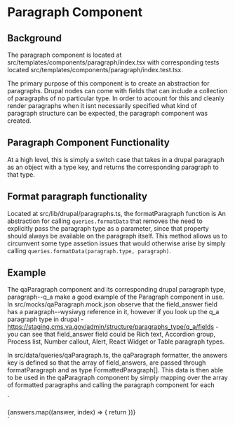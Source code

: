 # Paragraph Component

## Background

The paragraph component is located at src/templates/components/paragraph/index.tsx with corresponding tests located src/templates/components/paragraph/index.test.tsx.

The primary purpose of this component is to create an abstraction for paragraphs. Drupal nodes can come with fields that can include a collection of paragraphs of no particular type. In order to account for this and cleanly render paragraphs when it isnt necessarily specified what kind of paragraph structure can be expected, the paragraph component was created.

## Paragraph Component Functionality

At a high level, this is simply a switch case that takes in a drupal paragraph as an object with a type key, and returns the corresponding paragraph to that type.

## Format paragraph functionality

Located at src/lib/drupal/paragraphs.ts, the formatParagraph function is An abstraction for calling `queries.formatData` that removes the need to explicitly pass the paragraph type as a parameter, since that property should always be available on the paragraph itself. This method allows us to circumvent some type assetion issues that would otherwise arise by simply calling `queries.formatData(paragraph.type, paragraph)`.

## Example

The qaParagraph component and its corresponding drupal paragraph type, paragraph--q_a make a good example of the Paragraph component in use. In src/mocks/qaParagraph.mock.json observe that the field_answer field has a paragraph--wysiwyg reference in it, however if you look up the q_a paragraph type in drupal - https://staging.cms.va.gov/admin/structure/paragraphs_type/q_a/fields - you can see that field_answer field could be Rich text, Accordion group, Process list, Number callout, Alert, React Widget or Table paragraph types.

In src/data/queries/qaParagraph.ts, the qaParagraph formatter, the answers key is defined so that the array of field_answers, are passed through formatParagraph and as type FormattedParagraph[]. This data is then able to be used in the qaParagraph component by simply mapping over the array of formatted paragraphs and calling the paragraph component for each

`

<div>
  {answers.map((answer, index) => {
    return <Paragraph key={index} {...answer} />
  })}
</div>
`
